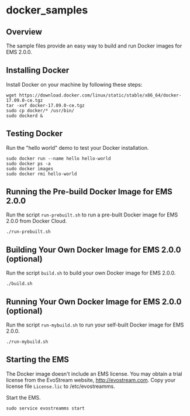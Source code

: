 # docker_samples

## Overview

The sample files provide an easy way to build and run Docker images for EMS 2.0.0.

## Installing Docker

Install Docker on your machine by following these steps:

```
wget https://download.docker.com/linux/static/stable/x86_64/docker-17.09.0-ce.tgz
tar -xvf docker-17.09.0-ce.tgz
sudo cp docker/* /usr/bin/
sudo dockerd &
```

## Testing Docker

Run the "hello world" demo to test your Docker installation.

```
sudo docker run --name hello hello-world
sudo docker ps -a
sudo docker images
sudo docker rmi hello-world
```

## Running the Pre-build Docker Image for EMS 2.0.0

Run the script `run-prebuilt.sh` to run a pre-built Docker image for EMS 2.0.0 from Docker Cloud.
```
./run-prebuilt.sh
```

## Building Your Own Docker Image for EMS 2.0.0 (optional)

Run the script `build.sh` to build your own Docker image for EMS 2.0.0.
```
./build.sh
```

## Running Your Own Docker Image for EMS 2.0.0 (optional)

Run the script `run-mybuild.sh` to run your self-built Docker image for EMS 2.0.0.
```
./run-mybuild.sh
```

## Starting the EMS

The Docker image doesn't include an EMS license.
You may obtain a trial license from the EvoStream website, http://evostream.com.
Copy your license file `License.lic` to /etc/evostreamms.

Start the EMS.
```
sudo service evostreamms start
```

